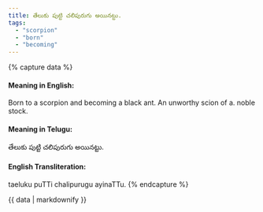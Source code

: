```yaml
---
title: తేలుకు పుట్టి చలిపురుగు అయినట్టు.
tags:
  - "scorpion"
  - "born"
  - "becoming"
---
```


{% capture data %}
#### Meaning in English:
Born to a scorpion and becoming a black ant.
An unworthy scion of a. noble stock.

#### Meaning in Telugu:
తేలుకు పుట్టి చలిపురుగు అయినట్టు.

#### English Transliteration:
taeluku puTTi chalipurugu ayinaTTu.
{% endcapture %}

{{ data | markdownify }}

